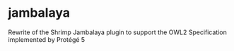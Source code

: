 # jambalaya
Rewrite of the Shrimp Jambalaya plugin to support the OWL2 Specification implemented by Protégé 5
